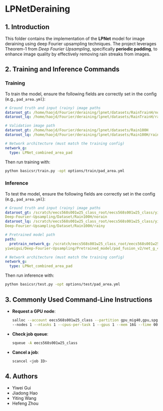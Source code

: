 # LPNetDeraining

## 1. Introduction
This folder contains the implementation of the **LPNet** model for image 
deraining using deep Fourier upsampling techniques. The project leverages 
Theorem-1 from *Deep Fourier Upsampling*, specifically **periodic padding**, 
to enhance image quality by effectively removing rain streaks from images.

## 2. Training and Inference Commands
### Training
To train the model, ensure the following fields are correctly set in the config 
(e.g., `pad_area.yml`):

```yaml
# Ground truth and input (rainy) image paths
dataroot_gt: /home/haojd/Fourier/deraining/lpnet/datasets/RainTrainH/norain
dataroot_lq: /home/haojd/Fourier/deraining/lpnet/datasets/RainTrainH/rain

# Validation image path
dataroot_gt: /home/haojd/Fourier/deraining/lpnet/datasets/Rain100H
dataroot_lq: /home/haojd/Fourier/deraining/lpnet/datasets/Rain100H/rainy

# Network architecture (must match the training config)
network_g:
  type: LPNet_combined_area_pad
```

Then run training with:

```bash
python basicsr/train.py -opt options/train/pad_area.yml
```

### Inference
To test the model, ensure the following fields are correctly set in the config 
(e.g., `pad_area.yml`):

```yaml
# Ground truth and input (rainy) image paths
dataroot_gt: /scratch/eecs568s001w25_class_root/eecs568s001w25_class/yiweigui/\
Deep-Fourier-Upsampling/Dataset/Rain100H/norain
dataroot_lq: /scratch/eecs568s001w25_class_root/eecs568s001w25_class/yiweigui/\
Deep-Fourier-Upsampling/Dataset/Rain100H/rainy

# Pretrained model path
path:
  pretrain_network_g: /scratch/eecs568s001w25_class_root/eecs568s001w25_class/\
yiweigui/Deep-Fourier-Upsampling/Pretrained_model/pad_fusion_v2/net_g_4500.pth

# Network architecture (must match the training config)
network_g:
  type: LPNet_combined_area_pad
```

Then run inference with:

```bash
python basicsr/test.py -opt options/test/pad_area.yml
```

## 3. Commonly Used Command-Line Instructions
- **Request a GPU node**:
  ```bash
  salloc --account eecs568s001w25_class --partition gpu_mig40,gpu,spgpu \
  --nodes 1 --ntasks 1 --cpus-per-task 1 --gpus 1 --mem 16G --time 00:30:00
  ```
- **Check job queue**:
  ```bash
  squeue -A eecs568s001w25_class
  ```
- **Cancel a job**:
  ```bash
  scancel <job ID>
  ```

## 4. Authors
- Yiwei Gui
- Jiadong Hao
- Yiting Wang
- Hefeng Zhou

